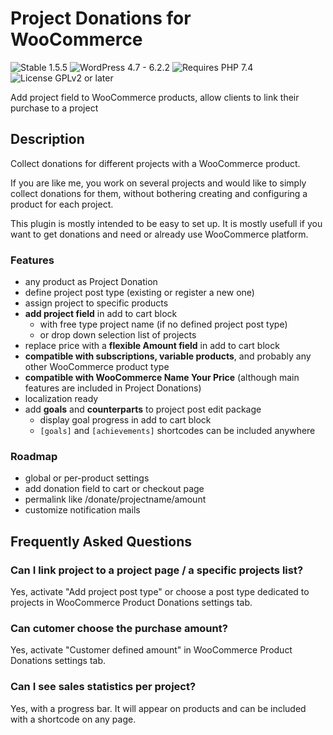 # Project Donations for WooCommerce

![Stable 1.5.5](https://badgen.net/badge/Stable/1.5.5/00aa00)
![WordPress 4.7 - 6.2.2](https://badgen.net/badge/WordPress/4.7%20-%206.2.2/3858e9)
![Requires PHP 7.4](https://badgen.net/badge/PHP/7.4/7884bf)
![License GPLv2 or later](https://badgen.net/badge/License/GPLv2%20or%20later/aa0000)

Add project field to WooCommerce products, allow clients to link their purchase to a project

## Description

Collect donations for different projects with a WooCommerce product.

If you are like me, you work on several projects and would like to simply collect donations for them, without bothering creating and configuring a product for each project.

This plugin is mostly intended to be easy to set up. It is mostly usefull if you want to get donations and need or already use WooCommerce platform.

### Features

- any product as Project Donation
- define project post type (existing or register a new one)
- assign project to specific products
- **add project field** in add to cart block
  - with free type project name (if no defined project post type)
  - or drop down selection list of projects
- replace price with a **flexible Amount field** in add to cart block
- **compatible with subscriptions, variable products**, and probably any other WooCommerce product type
- **compatible with WooCommerce Name Your Price** (although main features are included in Project Donations)
- localization ready
- add **goals** and **counterparts** to project post edit package
  - display goal progress in add to cart block
  - `[goals]` and `[achievements]` shortcodes can be included anywhere


### Roadmap

- global or per-product settings
- add donation field to cart or checkout page
- permalink like /donate/projectname/amount
- customize notification mails

## Frequently Asked Questions

### Can I link project to a project page / a specific projects list?

Yes, activate "Add project post type" or choose a post type dedicated to projects in WooCommerce Product Donations settings tab.

### Can cutomer choose the purchase amount?

Yes, activate "Customer defined amount" in WooCommerce Product Donations settings tab.

### Can I see sales statistics per project?

Yes, with a progress bar. It will appear on products and can be included with a shortcode on any page.

